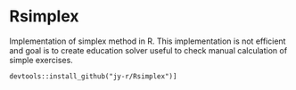# Rsimplex
Implementation of simplex method in R. This implementation is not efficient and goal is to create education solver useful to check manual calculation of simple exercises.  
```
devtools::install_github("jy-r/Rsimplex")]
```
